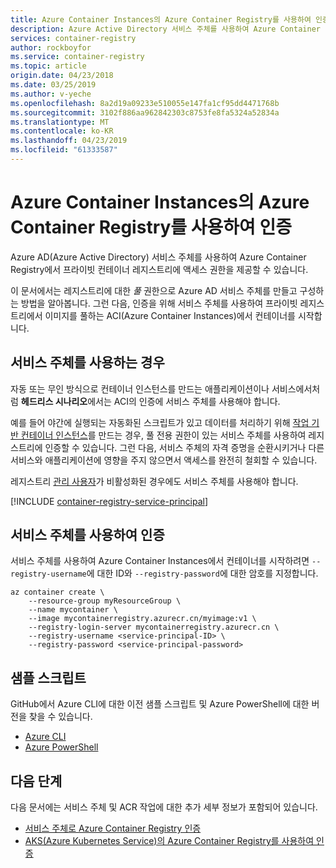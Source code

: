 ```yaml
---
title: Azure Container Instances의 Azure Container Registry를 사용하여 인증
description: Azure Active Directory 서비스 주체를 사용하여 Azure Container Instances에서 프라이빗 컨테이너 레지스트리에 있는 이미지에 대한 액세스 권한을 제공하는 방법에 대해 알아봅니다.
services: container-registry
author: rockboyfor
ms.service: container-registry
ms.topic: article
origin.date: 04/23/2018
ms.date: 03/25/2019
ms.author: v-yeche
ms.openlocfilehash: 8a2d19a09233e510055e147fa1cf95dd4471768b
ms.sourcegitcommit: 3102f886aa962842303c8753fe8fa5324a52834a
ms.translationtype: MT
ms.contentlocale: ko-KR
ms.lasthandoff: 04/23/2019
ms.locfileid: "61333587"
---
```

# <a name="authenticate-with-azure-container-registry-from-azure-container-instances"></a>Azure Container Instances의 Azure Container Registry를 사용하여 인증

Azure AD(Azure Active Directory) 서비스 주체를 사용하여 Azure Container Registry에서 프라이빗 컨테이너 레지스트리에 액세스 권한을 제공할 수 있습니다.

이 문서에서는 레지스트리에 대한 *풀* 권한으로 Azure AD 서비스 주체를 만들고 구성하는 방법을 알아봅니다. 그런 다음, 인증을 위해 서비스 주체를 사용하여 프라이빗 레지스트리에서 이미지를 풀하는 ACI(Azure Container Instances)에서 컨테이너를 시작합니다.

## <a name="when-to-use-a-service-principal"></a>서비스 주체를 사용하는 경우

자동 또는 무인 방식으로 컨테이너 인스턴스를 만드는 애플리케이션이나 서비스에서처럼 **헤드리스 시나리오**에서는 ACI의 인증에 서비스 주체를 사용해야 합니다.

예를 들어 야간에 실행되는 자동화된 스크립트가 있고 데이터를 처리하기 위해 [작업 기반 컨테이너 인스턴스](../container-instances/container-instances-restart-policy.md)를 만드는 경우, 풀 전용 권한이 있는 서비스 주체를 사용하여 레지스트리에 인증할 수 있습니다. 그런 다음, 서비스 주체의 자격 증명을 순환시키거나 다른 서비스와 애플리케이션에 영향을 주지 않으면서 액세스를 완전히 철회할 수 있습니다.

레지스트리 [관리 사용자](container-registry-authentication.md#admin-account)가 비활성화된 경우에도 서비스 주체를 사용해야 합니다.

[!INCLUDE [container-registry-service-principal](../../includes/container-registry-service-principal.md)]

## <a name="authenticate-using-the-service-principal"></a>서비스 주체를 사용하여 인증

서비스 주체를 사용하여 Azure Container Instances에서 컨테이너를 시작하려면 `--registry-username`에 대한 ID와 `--registry-password`에 대한 암호를 지정합니다.

```azurecli
az container create \
    --resource-group myResourceGroup \
    --name mycontainer \
    --image mycontainerregistry.azurecr.cn/myimage:v1 \
    --registry-login-server mycontainerregistry.azurecr.cn \
    --registry-username <service-principal-ID> \
    --registry-password <service-principal-password>
```

## <a name="sample-scripts"></a>샘플 스크립트

GitHub에서 Azure CLI에 대한 이전 샘플 스크립트 및 Azure PowerShell에 대한 버전을 찾을 수 있습니다.

* [Azure CLI][acr-scripts-cli]
* [Azure PowerShell][acr-scripts-psh]

## <a name="next-steps"></a>다음 단계

다음 문서에는 서비스 주체 및 ACR 작업에 대한 추가 세부 정보가 포함되어 있습니다.

* [서비스 주체로 Azure Container Registry 인증](container-registry-auth-service-principal.md)
* [AKS(Azure Kubernetes Service)의 Azure Container Registry를 사용하여 인증](container-registry-auth-aks.md)

<!-- IMAGES -->

<!-- LINKS - External -->
[acr-scripts-cli]: https://github.com/Azure/azure-docs-cli-python-samples/tree/master/container-registry
[acr-scripts-psh]: https://github.com/Azure/azure-docs-powershell-samples/tree/master/container-registry

<!-- LINKS - Internal -->